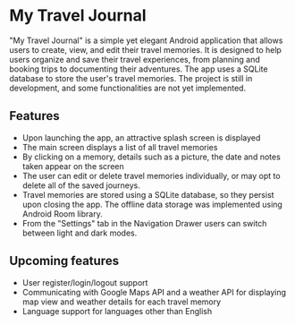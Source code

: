 # My Travel Journal

"My Travel Journal" is a simple yet elegant Android application that allows users to create, view, and edit their travel memories. It is designed to help users organize and save their travel experiences, from planning and booking trips to documenting their adventures. The app uses a SQLite database to store the user's travel memories. The project is still in development, and some functionalities are not yet implemented.

## Features

- Upon launching the app, an attractive splash screen is displayed
- The main screen displays a list of all travel memories
- By clicking on a memory, details such as a picture, the date and notes taken appear on the screen
- The user can edit or delete travel memories individually, or may opt to delete all of the saved journeys.
- Travel memories are stored using a SQLite database, so they persist upon closing the app. The offline data storage was implemented using Android Room library.
- From the "Settings" tab in the Navigation Drawer users can switch between light and dark modes.

## Upcoming features

- User register/login/logout support
- Communicating with Google Maps API and a weather API for displaying map view and weather details for each travel memory
- Language support for languages other than English

